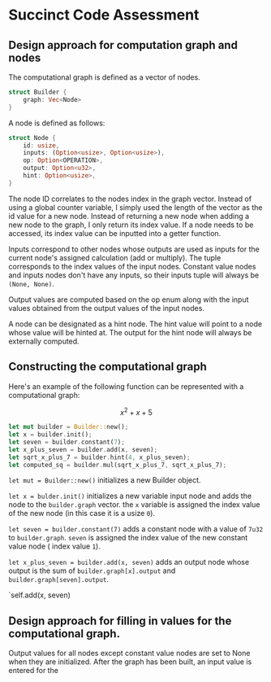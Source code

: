# Succinct Code Assessment

## Design approach for computation graph and nodes

The computational graph is defined as a vector of nodes.

```Rust
struct Builder {
    graph: Vec<Node>
}
```

A node is defined as follows:

```Rust
struct Node {
    id: usize,
    inputs: (Option<usize>, Option<usize>),
    op: Option<OPERATION>,
    output: Option<u32>,
    hint: Option<usize>,
}
```

The node ID correlates to the nodes index in the graph vector. Instead of using a global counter variable, I simply used the length of the vector as the id value for a new node. Instead of returning a new node when adding a new node to the graph, I only return its index value. If a node needs to be accessed, its index value can be inputted into a getter function.

Inputs correspond to other nodes whose outputs are used as inputs for the current node's assigned calculation (add or multiply). The tuple corresponds to the index values of the input nodes. Constant value nodes and inputs nodes don't have any inputs, so their inputs tuple will always be `(None, None)`.

Output values are computed based on the op enum along with the input values obtained from the output values of the input nodes.

A node can be designated as a hint node. The hint value will point to a node whose value will be hinted at. The output for the hint node will always be externally computed.

## Constructing the computational graph

Here's an example of the following function can be represented with a computational graph:

$$ x^{2} + x + 5 $$

```Rust
let mut builder = Builder::new();
let x = builder.init();
let seven = builder.constant(7);
let x_plus_seven = builder.add(x, seven);
let sqrt_x_plus_7 = builder.hint(4, x_plus_seven);
let computed_sq = builder.mul(sqrt_x_plus_7, sqrt_x_plus_7);
```

`let mut = Builder::new()` initializes a new Builder object.

`let x = bulder.init()` initializes a new variable input node and adds the node to the `builder.graph` vector. the `x` variable is assigned the index value of the new node (in this case it is a usize `0`).

`let seven = builder.constant(7)` adds a constant node with a value of `7u32` to `builder.graph`. `seven` is assigned the index value of the new constant value node ( index value `1`).

`let x_plus_seven = builder.add(x, seven)` adds an output node whose output is the sum of `builder.graph[x].output` and `builder.graph[seven].output`.

`self.add(x, seven)

## Design approach for filling in values for the computational graph.

Output values for all nodes except constant value nodes are set to None when they are initialized. After the graph has been built, an input value is entered for the
